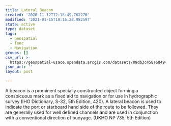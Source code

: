 ```yaml
---
title: Lateral Beacon
created: '2020-11-12T12:18:49.762270'
modified: '2021-01-15T18:16:28.982597'
state: active
type: dataset
tags:
  - Geospatial
  - Ienc
  - Navigation
groups: []
csv_url: >-
  https://geospatial-usace.opendata.arcgis.com/datasets/09db3c458a68494e94a42f11615f0b15_0.csv?outSR=%7B%22latestWkid%22%3A4326%2C%22wkid%22%3A4326%7D
json_url: ''
layout: post

---
```

A beacon is a prominent specially constructed object forming a conspicuous mark as a fixed aid to navigation or for use in hydrographic survey (IHO Dictionary, S-32, 5th Edition, 420). A lateral beacon is used to indicate the port or starboard hand side of the route to be followed. They are generally used for well defined channels and are used in conjunction with a conventional direction of buoyage. (UKHO NP 735, 5th Edition)
